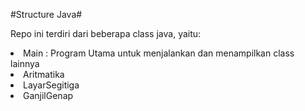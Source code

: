 #Structure Java#
<p>
  Repo ini terdiri dari beberapa class java, yaitu: </br>
  <li>Main : Program Utama untuk menjalankan dan menampilkan class lainnya</li>
  <li>Aritmatika </li>
  <li>LayarSegitiga </li>
  <li>GanjilGenap </li>
</p>
